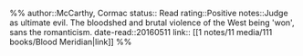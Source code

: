 %%
author::McCarthy, Cormac
status:: Read
rating::Positive
notes::Judge as ultimate evil. The bloodshed and brutal violence of the West being 'won', sans the romanticism.
date-read::20160511
link:: [[1 notes/11 media/111 books/Blood Meridian|link]]
%%